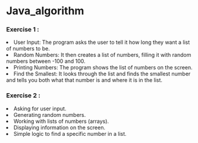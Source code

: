 # Java_algorithm


### Exercise 1 : 

<li>User Input: The program asks the user to tell it how long they want a list of numbers to be.</li>
<li>Random Numbers: It then creates a list of numbers, filling it with random numbers between -100 and 100.</li>
<li>Printing Numbers: The program shows the list of numbers on the screen.</li>
<li>Find the Smallest: It looks through the list and finds the smallest number and tells you both what that number is and where it is in the list.</li>

### Exercise 2 : 

<li>Asking for user input.</li>
<li>Generating random numbers.</li>
<li>Working with lists of numbers (arrays).</li>
<li>Displaying information on the screen.</li>
<li>Simple logic to find a specific number in a list.</li>